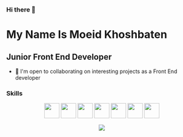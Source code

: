 ### Hi there 👋

<!--
**moeidkh/moeidkh** is a ✨ _special_ ✨ repository because its `README.md` (this file) appears on your GitHub profile.

Here are some ideas to get you started:

- 🔭 I’m currently working on ...
- 🌱 I’m currently learning ...
- 👯 I’m looking to collaborate on ...
- 🤔 I’m looking for help with ...
- 💬 Ask me about ...
- 📫 How to reach me: ...
- 😄 Pronouns: ...
- ⚡ Fun fact: ...
-->
My Name Is Moeid Khoshbaten
=============================
## Junior Front End Developer
<!--=============================-->
* 🤝  I'm open to collaborating on interesting projects as a Front End developer

### Skills
<p align="center">
<img src="https://raw.githubusercontent.com/danielcranney/readme-generator/main/public/icons/skills/html5-colored.svg" width="40px" height="40px"/>
<img src="https://raw.githubusercontent.com/danielcranney/readme-generator/main/public/icons/skills/css3-colored.svg" width="40px" height="40px"/>
<!--img src="https://raw.githubusercontent.com/danielcranney/readme-generator/main/public/icons/skills/bootstrap-colored.svg" width="40px" height="40px"/-->
<img src="https://raw.githubusercontent.com/danielcranney/readme-generator/main/public/icons/skills/tailwindcss-colored.svg" width="40px" height="40px"/>
<img src="https://raw.githubusercontent.com/danielcranney/readme-generator/main/public/icons/skills/sass-colored.svg" width="40px" height="40px"/>
<img src="https://raw.githubusercontent.com/danielcranney/readme-generator/main/public/icons/skills/javascript-colored.svg" width="40px" height="40px"/>
<img src="https://raw.githubusercontent.com/danielcranney/readme-generator/main/public/icons/skills/vuejs-colored.svg" width="40px" height="40px"/>
  <img src="https://raw.githubusercontent.com/danielcranney/readme-generator/main/public/icons/skills/react-colored.svg" width="40px" height="40px"/>
</p>
<!--p align="center"><a href="https://twitter.com/__Moeid__" target="_blank" rel="noreferrer"><img src="https://img.shields.io/twitter/follow/__Moeid__?logo=twitter&style=for-the-badge&color=0891b2&labelColor=1c1917"/></a></p-->
<p align="center"><a href="https://www.github.com/Moeidkh" target="_blank" rel="noreferrer" align="center"><img src="https://img.shields.io/github/followers/Moeidkh?logo=github&style=for-the-badge&color=0891b2&labelColor=1c1917" /></a></p>
